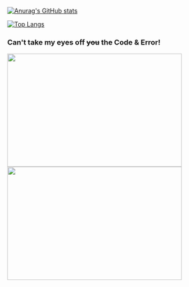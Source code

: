 
[![Anurag's GitHub stats](https://github-readme-stats.vercel.app/api?username=42azimut&show_icons=true&theme=radical)](https://github.com/anuraghazra/github-readme-stats)

[![Top Langs](https://github-readme-stats.vercel.app/api/top-langs/?username=42azimut&layout=compact)](https://github.com/anuraghazra/github-readme-stats)


### Can't take my eyes off ~~you~~ the Code & Error!

<img src="https://github.com/42azimut/md_doc_Study/blob/main/img/boost_JS.png" width="400px" height="260px" align="center">

<img src="https://github.com/42azimut/md_doc_Study/blob/main/img/boostCS50.png" width="400px" height="260px" align="center">
